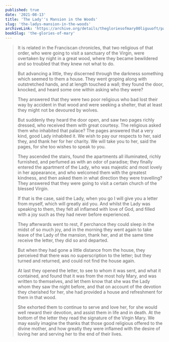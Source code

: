 ```yaml
---
published: true
date: '2021-08-13'
title: 'The Lady''s Mansion in the Woods'
slug: 'the-ladys-mansion-in-the-woods'
archiveLink: 'https://archive.org/details/thegloriesofmary00liguuoft/page/453?view=theater'
bookSlug: 'the-glories-of-mary'
---
```


> It is related in the Franciscan chronicles, that two religious of that order, who were going to visit a sanctuary of the Virgin, were overtaken by night in a great wood, where they became bewildered and so troubled that they knew not what to do.
>
> But advancing a little, they discerned through the darkness something which seemed to them a house. They went groping along with outstretched hands, and at length touched a wall; they found the door, knocked, and heard some one within asking who they were?
>
> They answered that they were two poor religious who bad lost their way by accident in that wood and were seeking a shelter, that at least they might not be devoured by wolves.
>
> But suddenly they heard the door open, and saw two pages richly dressed, who received them with great courtesy. The religious asked them who inhabited that palace? The pages answered that a very kind, good Lady inhabited it. We wish to pay our respects to her, said they, and thank her for her charity. We will take you to her, said the pages, for she too wishes to speak to you.
>
> They ascended the stairs, found the apartments all illuminated, richly furnished, and perfumed as with an odor of paradise; they finally entered the apartment of the Lady, who was majestic and most lovely in her appearance, and who welcomed them with the greatest kindness, and then asked them in what direction they were travelling? They answered that they were going to visit a certain church of the blessed Virgin.
>
> If that is the case, said the Lady, when you go I will give you a letter from myself, which will greatly aid you. And whilst the Lady was speaking to them, they felt all inflamed with love of God, and filled with a joy such as they had never before experienced.
>
> They afterwards went to rest, if perchance they could sleep in the midst of so much joy, and in the morning they went again to take leave of the Lady of the mansion, thank her, and at the same time receive the letter, they did so and departed.
>
> But when they had gone a little distance from the house, they perceived that there was no superscription to the letter; but they turned and returned, and could not find the house again.
>
> At last they opened the letter, to see to whom it was sent, and what it contained, and found that it was from the most holy Mary, and was written to themselves, and let them know that she was the Lady whom they saw the night before, and that on account of the devotion they cherished for her, she had provided a house and refreshment for them in that wood.
>
> She exhorted them to continue to serve and love her, for she would well reward their devotion, and assist them in life and in death. At the bottom of the letter they read the signature of the Virgin Mary. We may easily imagine the thanks that those good religious offered to the divine mother, and how greatly they were inflamed with the desire of loving her and serving her to the end of their lives.